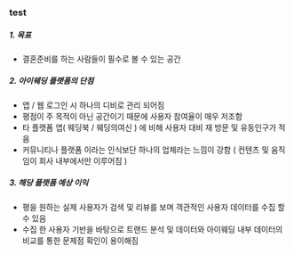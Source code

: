 <h3> test  </h3>

##### 1. 목표 

* 결혼준비를 하는 사람들이 필수로 볼 수 있는 공간 

##### 2. 아이웨딩 플랫폼의 단점

* 앱 / 웹 로그인 시 하나의 디비로 관리 되어짐 
* 평점이 주 목적이 아닌 공간이기 때문에 사용자 참여율이 매우 저조함
* 타 플랫폼 앱( 웨딩북 / 웨딩의여신 ) 에 비해 사용자 대비 재 방문 및 유동인구가 적음 
* 커뮤니티나 플랫폼 이라는 인식보단 하나의 업체라는 느낌이 강함 ( 컨텐츠 및 움직임이 회사 내부에서만 이루어짐 )

##### 3. 해당 플랫폼 예상 이익 

* 평을 원하는 실제 사용자가 검색 및 리뷰를 보며 객관적인 사용자 데이터를 수집 할 수 있음
* 수집 한 사용자 기반을 바탕으로 트랜드 분석 및 데이터와 아이웨딩 내부 데이터의 비교를 통한 문제점 확인이 용이해짐 